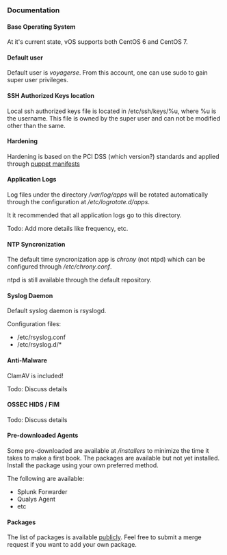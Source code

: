 ### Documentation

#### Base Operating System
At it's current state, vOS supports both CentOS 6 and CentOS 7.

#### Default user
Default user is _voyagerse_. From this account, one can use sudo to gain super user privileges.

#### SSH Authorized Keys location
Local ssh authorized keys file is located in /etc/ssh/keys/%u, where %u is the username. This file is owned by the super user and can not be modified other than the same.

#### Hardening
Hardening is based on the PCI DSS (which version?) standards and applied through [puppet manifests](https://github.com/VoyagerInnovations/puppet-cis-module)

#### Application Logs
Log files under the directory _/var/log/apps_ will be rotated automatically through the configuration at _/etc/logrotate.d/apps_.

It it recommended that all application logs go to this directory.

Todo: Add more details like frequency, etc.

#### NTP Syncronization
The default time syncronization app is _chrony_ (not ntpd) which can be configured through _/etc/chrony.conf_.

ntpd is still available through the default repository.

#### Syslog Daemon
Default syslog daemon is rsyslogd.

Configuration files:
  - /etc/rsyslog.conf
  - /etc/rsyslog.d/*

#### Anti-Malware
ClamAV is included!

Todo: Discuss details

#### OSSEC HIDS / FIM
Todo: Discuss details

#### Pre-downloaded Agents
Some pre-downloaded are available at _/installers_ to minimize the time it takes to make a first book. The packages are available but not yet installed. Install the package using your own preferred method.

The following are available:
  - Splunk Forwarder
  - Qualys Agent
  - etc

#### Packages
The list of packages is available [publicly](https://github.com/VoyagerInnovations/hardened1-packages). Feel free to submit a merge request if you want to add your own package.
